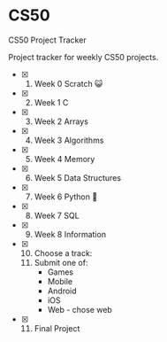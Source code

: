 # CS50

CS50 Project Tracker

Project tracker for weekly CS50 projects.

- [x] 1. Week 0 Scratch 😺
- [x] 2. Week 1 C
- [x] 3. Week 2 Arrays
- [x] 4. Week 3 Algorithms
- [x] 5. Week 4 Memory
- [x] 6. Week 5 Data Structures
- [x] 7. Week 6 Python 🐍
- [x] 8. Week 7 SQL
- [x] 9. Week 8 Information
- [x] 10. Choose a track:
    1. Submit one of:
       - Games
       - Mobile
       - Android
       - iOS
       - Web - chose web
- [x] 11. Final Project
